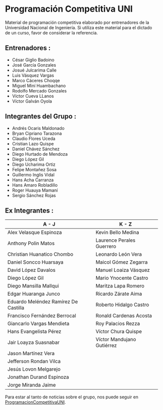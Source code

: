 ﻿# Programación Competitiva UNI
Material de programación competitiva elaborado por entrenadores de la Universidad Nacional de Ingeniería. Si utiliza este material para el dictado de un curso, favor de considerar la referencia.

## Entrenadores :
* César Giglio Badoino
* José García Gonzales
* Josué Julcarima Calle
* Luis Vásquez Vargas
* Marco Cáceres Choqqe
* Miguel Miní Huambachano
* Rodolfo Mercado Gonzales
* Víctor Cueva LLanos
* Víctor Galván Oyola

## Integrantes del Grupo :
* Andrés Ocaris Maldonado
* Bryan Cipriano Tarazona
* Claudio Flores Uceda
* Cristian Lazo Quispe
* Daniel Chávez Sánchez
* Diego Hurtado de Mendoza
* Diego López Gil
* Diego Ucharima Ortiz
* Felipe Montañez Sosa
* Guillermo Inglis Vidal
* Hans Acha Carranza
* Hans Amaro Robladillo
* Roger Huauya Mamaní
* Sergio Sánchez Rojas

## Ex Integrantes :

| A - J | K - Z |
| ------------- | ------------- |
| Alex Velasque Espinoza | Kevin Bello Medina|
| Anthony Polin Matos | Laurence Perales Guerrero |
| Christian Huanatico Chombo | Leonardo León Vera |
| Daniel Soncco Huarsaya | Maicol Gómez Zegarra |
| David López Davalos | Manuel Loaiza Vásquez |
| Diego López Gil | Mario Ynocente Castro |
| Diego Mansilla Mallqui | Maritza Lapa Romero |
| Edgar Huaranga Junco | Ricardo Zárate Aima |
| Eduardo Meléndez Ramírez De Castilla | Roberto Hidalgo Castro |
| Francisco Fernández Berrocal | Ronald Cardenas Acosta |
| Giancarlo Vargas Mendieta | Roy Palacios Rezza |
| Hans Evangelista Pérez | Víctor Chura Quispe |
| Jair Loayza Suasnabar | Víctor Mandujano Gutiérrez |
| Jason Martínez Vera
| Jefferson Rondan Vilca
| Jesús Lovon Melgarejo
| Jonathan Durand Espinoza
| Jorge Miranda Jaime

Para estar al tanto de noticias sobre el grupo, nos puede seguir en [ProgramacionCompetitivaUNI](https://www.facebook.com/ProgramacionCompetitivaUNI/).
